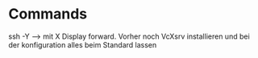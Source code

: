 # Commands

ssh -Y <server> --> mit X Display forward. Vorher noch VcXsrv installieren und bei der konfiguration alles beim Standard lassen
